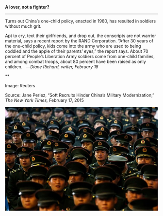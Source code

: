 **A lover, not a fighter?**

****

Turns out China’s one-child policy, enacted in 1980, has resulted in soldiers without much grit.

Apt to cry, text their girlfriends, and drop out, the conscripts are not warrior material, says a recent report by the RAND Corporation. “After 30 years of the one-child policy, kids come into the army who are used to being coddled and the apple of their parents’ eyes,” the report says. About 70 percent of People’s Liberation Army soldiers come from one-child families, and among combat troops, about 80 percent have been raised as only children.
   —*Diane Richard, writer, February 18*

**

Image: Reuters

Source: Jane Perlez, “Soft Recruits Hinder China’s Military Modernization,” *The New York Times,* February 17, 2015

![](../images/15-2-18_2003.242.1.1_SoftSoldierEDIT-1.jpeg)
